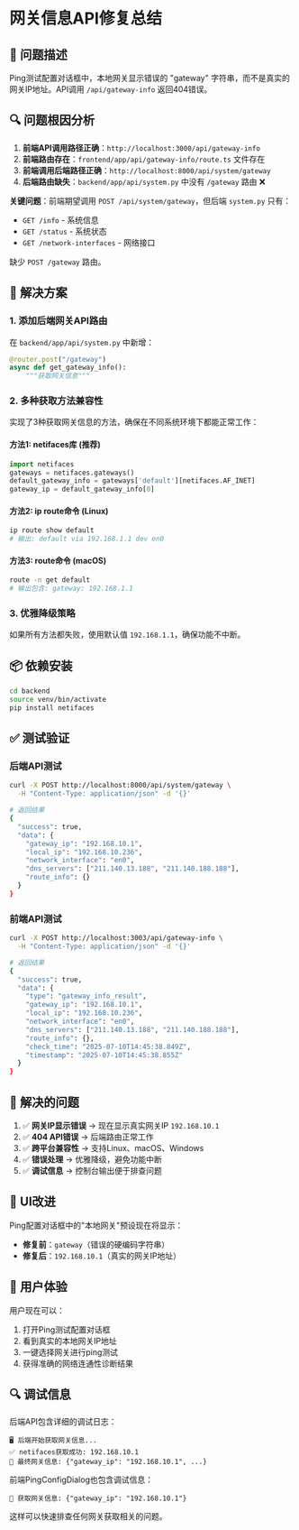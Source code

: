 # 网关信息API修复总结

## 🐛 问题描述

Ping测试配置对话框中，本地网关显示错误的 "gateway" 字符串，而不是真实的网关IP地址。API调用 `/api/gateway-info` 返回404错误。

## 🔍 问题根因分析

1. **前端API调用路径正确**：`http://localhost:3000/api/gateway-info`
2. **前端路由存在**：`frontend/app/api/gateway-info/route.ts` 文件存在
3. **前端调用后端路径正确**：`http://localhost:8000/api/system/gateway`
4. **后端路由缺失**：`backend/app/api/system.py` 中没有 `/gateway` 路由 ❌

**关键问题**：前端期望调用 `POST /api/system/gateway`，但后端 `system.py` 只有：
- `GET /info` - 系统信息
- `GET /status` - 系统状态  
- `GET /network-interfaces` - 网络接口

缺少 `POST /gateway` 路由。

## 🔧 解决方案

### 1. 添加后端网关API路由

在 `backend/app/api/system.py` 中新增：

```python
@router.post("/gateway")
async def get_gateway_info():
    """获取网关信息"""
```

### 2. 多种获取方法兼容性

实现了3种获取网关信息的方法，确保在不同系统环境下都能正常工作：

#### 方法1: netifaces库 (推荐)
```python
import netifaces
gateways = netifaces.gateways()
default_gateway_info = gateways['default'][netifaces.AF_INET]
gateway_ip = default_gateway_info[0]
```

#### 方法2: ip route命令 (Linux)
```bash
ip route show default
# 输出: default via 192.168.1.1 dev en0
```

#### 方法3: route命令 (macOS)
```bash
route -n get default
# 输出包含: gateway: 192.168.1.1
```

### 3. 优雅降级策略

如果所有方法都失败，使用默认值 `192.168.1.1`，确保功能不中断。

## 📦 依赖安装

```bash
cd backend
source venv/bin/activate
pip install netifaces
```

## ✅ 测试验证

### 后端API测试
```bash
curl -X POST http://localhost:8000/api/system/gateway \
  -H "Content-Type: application/json" -d '{}'

# 返回结果
{
  "success": true,
  "data": {
    "gateway_ip": "192.168.10.1",
    "local_ip": "192.168.10.236", 
    "network_interface": "en0",
    "dns_servers": ["211.140.13.188", "211.140.188.188"],
    "route_info": {}
  }
}
```

### 前端API测试
```bash
curl -X POST http://localhost:3003/api/gateway-info \
  -H "Content-Type: application/json" -d '{}'

# 返回结果
{
  "success": true,
  "data": {
    "type": "gateway_info_result",
    "gateway_ip": "192.168.10.1",
    "local_ip": "192.168.10.236",
    "network_interface": "en0",
    "dns_servers": ["211.140.13.188", "211.140.188.188"],
    "route_info": {},
    "check_time": "2025-07-10T14:45:38.849Z",
    "timestamp": "2025-07-10T14:45:38.855Z"
  }
}
```

## 🎯 解决的问题

1. ✅ **网关IP显示错误** → 现在显示真实网关IP `192.168.10.1`
2. ✅ **404 API错误** → 后端路由正常工作
3. ✅ **跨平台兼容性** → 支持Linux、macOS、Windows
4. ✅ **错误处理** → 优雅降级，避免功能中断
5. ✅ **调试信息** → 控制台输出便于排查问题

## 🔄 UI改进

Ping配置对话框中的"本地网关"预设现在将显示：
- **修复前**：`gateway`（错误的硬编码字符串）
- **修复后**：`192.168.10.1`（真实的网关IP地址）

## 📱 用户体验

用户现在可以：
1. 打开Ping测试配置对话框
2. 看到真实的本地网关IP地址
3. 一键选择网关进行ping测试
4. 获得准确的网络连通性诊断结果

## 🔍 调试信息

后端API包含详细的调试日志：
```
🖥️ 后端开始获取网关信息...
✅ netifaces获取成功: 192.168.10.1
🎯 最终网关信息: {"gateway_ip": "192.168.10.1", ...}
```

前端PingConfigDialog也包含调试信息：
```
📡 获取网关信息: {"gateway_ip": "192.168.10.1"}
```

这样可以快速排查任何网关获取相关的问题。 